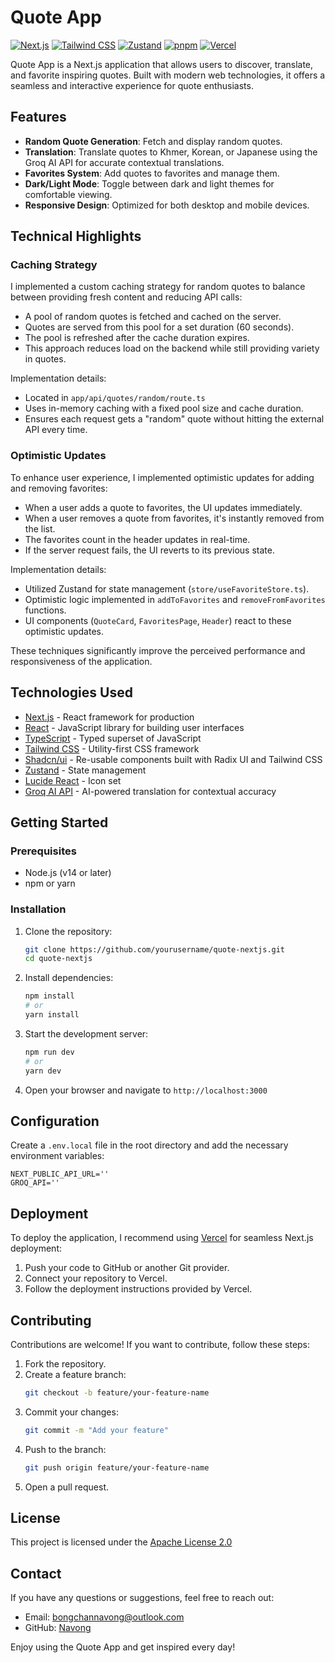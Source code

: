# Quote App
[![Next.js](https://img.shields.io/badge/Next.js-15-000000?style=flat&logo=next.js)](https://nextjs.org/) [![Tailwind CSS](https://img.shields.io/badge/Tailwind-3.0-38B2AC?style=flat&logo=tailwind-css)](https://tailwindcss.com/) [![Zustand](https://img.shields.io/badge/Zustand-Latest-orange?style=flat)](https://github.com/pmndrs/zustand) [![pnpm](https://img.shields.io/badge/pnpm-7.10.0-blue?style=flat)](https://pnpm.io/) [![Vercel](https://img.shields.io/badge/Vercel-Deployed-green?style=flat)](https://vercel.com/)

Quote App is a Next.js application that allows users to discover, translate, and favorite inspiring quotes. Built with modern web technologies, it offers a seamless and interactive experience for quote enthusiasts.

## Features

- **Random Quote Generation**: Fetch and display random quotes.
- **Translation**: Translate quotes to Khmer, Korean, or Japanese using the Groq AI API for accurate contextual translations.
- **Favorites System**: Add quotes to favorites and manage them.
- **Dark/Light Mode**: Toggle between dark and light themes for comfortable viewing.
- **Responsive Design**: Optimized for both desktop and mobile devices.

## Technical Highlights

### Caching Strategy

I implemented a custom caching strategy for random quotes to balance between providing fresh content and reducing API calls:

- A pool of random quotes is fetched and cached on the server.
- Quotes are served from this pool for a set duration (60 seconds).
- The pool is refreshed after the cache duration expires.
- This approach reduces load on the backend while still providing variety in quotes.

Implementation details:
- Located in `app/api/quotes/random/route.ts`
- Uses in-memory caching with a fixed pool size and cache duration.
- Ensures each request gets a "random" quote without hitting the external API every time.

### Optimistic Updates

To enhance user experience, I implemented optimistic updates for adding and removing favorites:

- When a user adds a quote to favorites, the UI updates immediately.
- When a user removes a quote from favorites, it's instantly removed from the list.
- The favorites count in the header updates in real-time.
- If the server request fails, the UI reverts to its previous state.

Implementation details:
- Utilized Zustand for state management (`store/useFavoriteStore.ts`).
- Optimistic logic implemented in `addToFavorites` and `removeFromFavorites` functions.
- UI components (`QuoteCard`, `FavoritesPage`, `Header`) react to these optimistic updates.

These techniques significantly improve the perceived performance and responsiveness of the application.

## Technologies Used

- [Next.js](https://nextjs.org/) - React framework for production
- [React](https://reactjs.org/) - JavaScript library for building user interfaces
- [TypeScript](https://www.typescriptlang.org/) - Typed superset of JavaScript
- [Tailwind CSS](https://tailwindcss.com/) - Utility-first CSS framework
- [Shadcn/ui](https://ui.shadcn.com/) - Re-usable components built with Radix UI and Tailwind CSS
- [Zustand](https://github.com/pmndrs/zustand) - State management
- [Lucide React](https://lucide.dev/) - Icon set
- [Groq AI API](https://groq.com/) - AI-powered translation for contextual accuracy

## Getting Started

### Prerequisites

- Node.js (v14 or later)
- npm or yarn

### Installation

1. Clone the repository:

   ```bash
   git clone https://github.com/yourusername/quote-nextjs.git
   cd quote-nextjs
   ```

2. Install dependencies:

   ```bash
   npm install
   # or
   yarn install
   ```

3. Start the development server:

   ```bash
   npm run dev
   # or
   yarn dev
   ```

4. Open your browser and navigate to `http://localhost:3000`

## Configuration

Create a `.env.local` file in the root directory and add the necessary environment variables:

```env
NEXT_PUBLIC_API_URL=''
GROQ_API=''
```

## Deployment

To deploy the application, I recommend using [Vercel](https://vercel.com/) for seamless Next.js deployment:

1. Push your code to GitHub or another Git provider.
2. Connect your repository to Vercel.
3. Follow the deployment instructions provided by Vercel.

## Contributing

Contributions are welcome! If you want to contribute, follow these steps:

1. Fork the repository.
2. Create a feature branch:
   ```bash
   git checkout -b feature/your-feature-name
   ```
3. Commit your changes:
   ```bash
   git commit -m "Add your feature"
   ```
4. Push to the branch:
   ```bash
   git push origin feature/your-feature-name
   ```
5. Open a pull request.

## License

This project is licensed under the [Apache License 2.0](LICENSE)

## Contact

If you have any questions or suggestions, feel free to reach out:

- Email: bongchannavong@outlook.com
- GitHub: [Navong](https://github.com/Navong)

Enjoy using the Quote App and get inspired every day!

